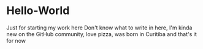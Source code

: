 # Hello-World
Just for starting my work here
Don't know what to write in here, I'm kinda new on the GitHub community, love pizza, was born in Curitiba and that's it for now
